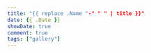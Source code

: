 ```yaml
---
title: "{{ replace .Name "-" " " | title }}"
date: {{ .Date }}
showDate: true
comment: true
tags: ["gallery"]
---
```

